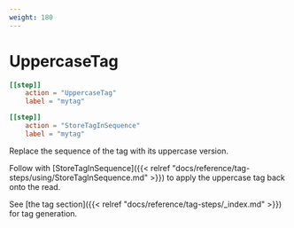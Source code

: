 ```yaml
---
weight: 180
---
```


# UppercaseTag


```toml
[[step]]
    action = "UppercaseTag"
    label = "mytag"

[[step]]
	action = "StoreTagInSequence"
	label = "mytag"

```

Replace the sequence of the tag with its uppercase version.

Follow with [StoreTagInSequence]({{< relref "docs/reference/tag-steps/using/StoreTagInSequence.md" >}}) to apply the uppercase tag back onto the read.

See [the tag section]({{< relref "docs/reference/tag-steps/_index.md" >}}) for tag generation.
